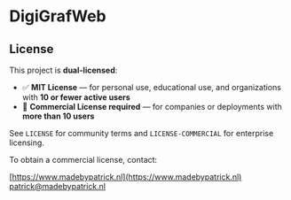 # DigiGrafWeb

## License

This project is **dual-licensed**:

- ✅ **MIT License** — for personal use, educational use, and organizations with **10 or fewer active users**
- 💼 **Commercial License required** — for companies or deployments with **more than 10 users**

See `LICENSE` for community terms and `LICENSE-COMMERCIAL` for enterprise licensing.

To obtain a commercial license, contact:

[https://www.madebypatrick.nl](https://www.madebypatrick.nl)  
[patrick@madebypatrick.nl](mailto:patrick@madebypatrick.nl)
